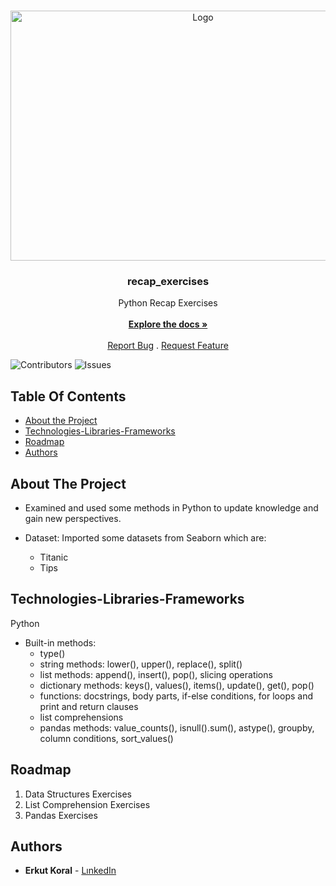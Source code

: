 <br/>
<p align="center">
  <a href="https://github.com/erkutkoral/recap_exercises">
    <img src="https://logowik.com/python-vector-logo-4431.html" alt="Logo" width="600" height="400">
  </a>

  <h3 align="center">recap_exercises</h3>

  <p align="center">
    Python Recap Exercises
    <br/>
    <br/>
    <a href="https://github.com/erkutkoral/recap_exercises"><strong>Explore the docs »</strong></a>
    <br/>
    <br/>
    <a href="https://github.com/erkutkoral/recap_exercises/issues">Report Bug</a>
    .
    <a href="https://github.com/erkutkoral/recap_exercises/issues">Request Feature</a>
  </p>
</p>

![Contributors](https://img.shields.io/github/contributors/erkutkoral/recap_exercises?color=dark-green) ![Issues](https://img.shields.io/github/issues/erkutkoral/recap_exercises) 

## Table Of Contents

* [About the Project](#about-the-project)
* [Technologies-Libraries-Frameworks](#technologies-libraries-frameworks)
* [Roadmap](#roadmap)
* [Authors](#authors)

## About The Project

- Examined and used some methods in Python to update knowledge and gain new perspectives.

- Dataset:
  Imported some datasets from Seaborn which are:
    - Titanic
    - Tips
  
## Technologies-Libraries-Frameworks
Python
  - Built-in methods:
      - type()
      - string methods: lower(), upper(), replace(), split()
      - list methods: append(), insert(), pop(), slicing operations
      - dictionary methods: keys(), values(), items(), update(), get(), pop()
      - functions: docstrings, body parts, if-else conditions, for loops and print and return clauses
      - list comprehensions
      - pandas methods: value_counts(), isnull().sum(), astype(), groupby, column conditions, sort_values()

## Roadmap

1. Data Structures Exercises
2. List Comprehension Exercises
3. Pandas Exercises

## Authors

* **Erkut Koral** - [LınkedIn](https://www.linkedin.com/in/erkutkoral/)
